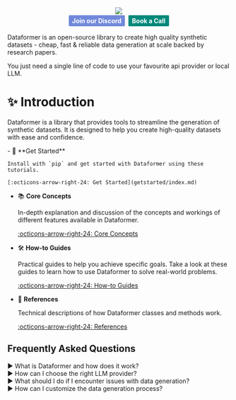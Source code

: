 <div align="center">
  <img src="https://github.com/DataformerAI/dataformer/assets/39311993/b2515523-19a9-4a54-8f12-1f8de24b7a9f"/>
</div>

<div align="center"  class="margin-top: 20px;" >
  <a href="https://dataformer.ai/discord" style="display: inline-block; background-color: #7289DA; color: white; padding: 4px 8px; margin: 2px; text-decoration: none; font-weight: bold; border-radius: 2px;">
    Join our Discord
  </a>
  <a href="https://dataformer.ai/call" style="display: inline-block; background-color: #00897B; color: white; padding: 4px 8px; margin: 2px; text-decoration: none; font-weight: bold; border-radius: 2px;">
    Book a Call
  </a>
</div>

Dataformer is an open-source library to create high quality synthetic datasets - cheap, fast & reliable data generation at scale backed by research papers.     

You just need a single line of code to use your favourite api provider or local LLM.

# ✨ Introduction

Dataformer is a library that provides tools to streamline the generation of synthetic datasets. It is designed to help you create high-quality datasets with ease and confidence.

<div class="grid cards" markdown>
- 🚀 **Get Started**

    Install with `pip` and get started with Dataformer using these tutorials.

    [:octicons-arrow-right-24: Get Started](getstarted/index.md)

- 📚 **Core Concepts**

    In-depth explanation and discussion of the concepts and workings of different features available in Dataformer.

    [:octicons-arrow-right-24: Core Concepts](concepts/index.md)

- 🛠️ **How-to Guides**

    Practical guides to help you achieve specific goals. Take a look at these guides to learn how to use Dataformer to solve real-world problems.

    [:octicons-arrow-right-24: How-to Guides](howtos/index.md)

- 📖 **References**

    Technical descriptions of how Dataformer classes and methods work.

    [:octicons-arrow-right-24: References](references/index.md)

</div>

## Frequently Asked Questions

<div class="toggle-list"><span class="arrow">▶</span> What is Dataformer and how does it work?</div>
<div style="display: none;">
    Dataformer is an open-source library designed for generating synthetic datasets. It leverages various LLM providers to create high-quality data efficiently. By using a unified API, it allows users to make parallel asynchronous API calls while managing rate limits effectively.
</div>

<div class="toggle-list"><span class="arrow">▶</span> How can I choose the right LLM provider?</div>
<div style="display: none;">
    The choice of LLM provider depends on your specific needs, such as the type of data you want to generate and the performance characteristics of the provider. It's advisable to evaluate different providers based on their capabilities, pricing, and community support.
</div>

<div class="toggle-list"><span class="arrow">▶</span> What should I do if I encounter issues with data generation?</div>
<div style="display: none;">
    If you face issues, first check the troubleshooting section in the documentation. If the problem persists, consider reaching out to the community on Discord for assistance or consult the relevant GitHub issues for similar problems.
</div>

<div class="toggle-list"><span class="arrow">▶</span> How can I customize the data generation process?</div>
<div style="display: none;">
    You can customize the data generation process by adjusting the sampling parameters and the instructions provided to the LLM. Detailed examples can be found in the How-to Guides section.
</div>
